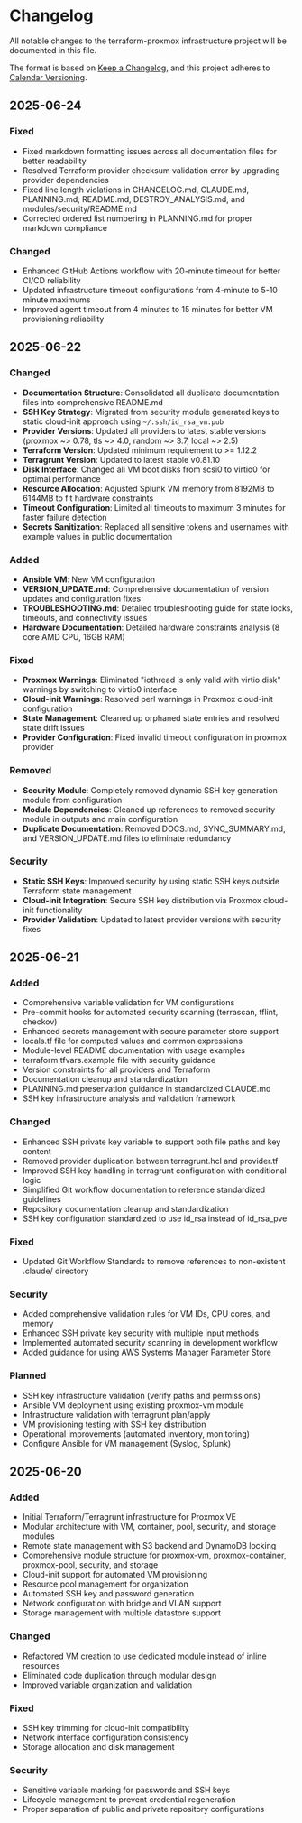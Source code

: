 # Changelog

<!-- markdownlint-disable-file MD024 -->

All notable changes to the terraform-proxmox infrastructure project will be documented in this file.

The format is based on [Keep a Changelog](https://keepachangelog.com/en/1.0.0/),
and this project adheres to [Calendar Versioning](https://calver.org/).

## 2025-06-24

### Fixed

- Fixed markdown formatting issues across all documentation files for better readability
- Resolved Terraform provider checksum validation error by upgrading provider dependencies
- Fixed line length violations in CHANGELOG.md, CLAUDE.md, PLANNING.md, README.md, DESTROY_ANALYSIS.md, and
  modules/security/README.md
- Corrected ordered list numbering in PLANNING.md for proper markdown compliance

### Changed

- Enhanced GitHub Actions workflow with 20-minute timeout for better CI/CD reliability
- Updated infrastructure timeout configurations from 4-minute to 5-10 minute maximums
- Improved agent timeout from 4 minutes to 15 minutes for better VM provisioning reliability

## 2025-06-22

### Changed

- **Documentation Structure**: Consolidated all duplicate documentation files into comprehensive README.md
- **SSH Key Strategy**: Migrated from security module generated keys to static cloud-init approach using `~/.ssh/id_rsa_vm.pub`
- **Provider Versions**: Updated all providers to latest stable versions (proxmox ~> 0.78, tls ~> 4.0, random ~> 3.7,
  local ~> 2.5)
- **Terraform Version**: Updated minimum requirement to >= 1.12.2
- **Terragrunt Version**: Updated to latest stable v0.81.10
- **Disk Interface**: Changed all VM boot disks from scsi0 to virtio0 for optimal performance
- **Resource Allocation**: Adjusted Splunk VM memory from 8192MB to 6144MB to fit hardware constraints
- **Timeout Configuration**: Limited all timeouts to maximum 3 minutes for faster failure detection
- **Secrets Sanitization**: Replaced all sensitive tokens and usernames with example values in public documentation

### Added

- **Ansible VM**: New VM configuration
- **VERSION_UPDATE.md**: Comprehensive documentation of version updates and configuration fixes
- **TROUBLESHOOTING.md**: Detailed troubleshooting guide for state locks, timeouts, and connectivity issues
- **Hardware Documentation**: Detailed hardware constraints analysis (8 core AMD CPU, 16GB RAM)

### Fixed

- **Proxmox Warnings**: Eliminated "iothread is only valid with virtio disk" warnings by switching to virtio0 interface
- **Cloud-init Warnings**: Resolved perl warnings in Proxmox cloud-init configuration
- **State Management**: Cleaned up orphaned state entries and resolved state drift issues
- **Provider Configuration**: Fixed invalid timeout configuration in proxmox provider

### Removed

- **Security Module**: Completely removed dynamic SSH key generation module from configuration
- **Module Dependencies**: Cleaned up references to removed security module in outputs and main configuration
- **Duplicate Documentation**: Removed DOCS.md, SYNC_SUMMARY.md, and VERSION_UPDATE.md files to eliminate redundancy

### Security

- **Static SSH Keys**: Improved security by using static SSH keys outside Terraform state management
- **Cloud-init Integration**: Secure SSH key distribution via Proxmox cloud-init functionality
- **Provider Validation**: Updated to latest provider versions with security fixes

## 2025-06-21

### Added

- Comprehensive variable validation for VM configurations
- Pre-commit hooks for automated security scanning (terrascan, tflint, checkov)
- Enhanced secrets management with secure parameter store support
- locals.tf file for computed values and common expressions
- Module-level README documentation with usage examples
- terraform.tfvars.example file with security guidance
- Version constraints for all providers and Terraform
- Documentation cleanup and standardization
- PLANNING.md preservation guidance in standardized CLAUDE.md
- SSH key infrastructure analysis and validation framework

### Changed

- Enhanced SSH private key variable to support both file paths and key content
- Removed provider duplication between terragrunt.hcl and provider.tf
- Improved SSH key handling in terragrunt configuration with conditional logic
- Simplified Git workflow documentation to reference standardized guidelines
- Repository documentation cleanup and standardization
- SSH key configuration standardized to use id_rsa instead of id_rsa_pve

### Fixed

- Updated Git Workflow Standards to remove references to non-existent .claude/ directory

### Security

- Added comprehensive validation rules for VM IDs, CPU cores, and memory
- Enhanced SSH private key security with multiple input methods
- Implemented automated security scanning in development workflow
- Added guidance for using AWS Systems Manager Parameter Store

### Planned

- SSH key infrastructure validation (verify paths and permissions)
- Ansible VM deployment using existing proxmox-vm module
- Infrastructure validation with terragrunt plan/apply
- VM provisioning testing with SSH key distribution
- Operational improvements (automated inventory, monitoring)
- Configure Ansible for VM management (Syslog, Splunk)

## 2025-06-20

### Added

- Initial Terraform/Terragrunt infrastructure for Proxmox VE
- Modular architecture with VM, container, pool, security, and storage modules
- Remote state management with S3 backend and DynamoDB locking
- Comprehensive module structure for proxmox-vm, proxmox-container, proxmox-pool, security, and storage
- Cloud-init support for automated VM provisioning
- Resource pool management for organization
- Automated SSH key and password generation
- Network configuration with bridge and VLAN support
- Storage management with multiple datastore support

### Changed

- Refactored VM creation to use dedicated module instead of inline resources
- Eliminated code duplication through modular design
- Improved variable organization and validation

### Fixed

- SSH key trimming for cloud-init compatibility
- Network interface configuration consistency
- Storage allocation and disk management

### Security

- Sensitive variable marking for passwords and SSH keys
- Lifecycle management to prevent credential regeneration
- Proper separation of public and private repository configurations
